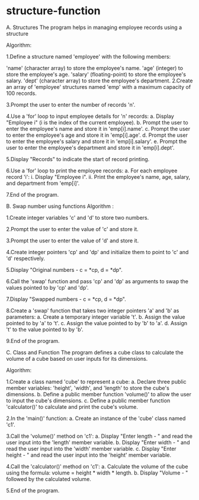 # structure-function
A. Structures The program helps in managing employee records using a structure

Algorithm:

1.Define a structure named 'employee' with the following members:

'name' (character array) to store the employee's name.
'age' (integer) to store the employee's age.
'salary' (floating-point) to store the employee's salary.
'dept' (character array) to store the employee's department.
2.Create an array of 'employee' structures named 'emp' with a maximum capacity of 100 records.

3.Prompt the user to enter the number of records 'n'.

4.Use a 'for' loop to input employee details for 'n' records: a. Display "Employee i" (i is the index of the current employee). b. Prompt the user to enter the employee's name and store it in 'emp[i].name'. c. Prompt the user to enter the employee's age and store it in 'emp[i].age'. d. Prompt the user to enter the employee's salary and store it in 'emp[i].salary'. e. Prompt the user to enter the employee's department and store it in 'emp[i].dept'.

5.Display "Records" to indicate the start of record printing.

6.Use a 'for' loop to print the employee records: a. For each employee record 'i': i. Display "Employee i". ii. Print the employee's name, age, salary, and department from 'emp[i]'.

7.End of the program.

B. Swap number using functions
Algorithm :

1.Create integer variables 'c' and 'd' to store two numbers.

2.Prompt the user to enter the value of 'c' and store it.

3.Prompt the user to enter the value of 'd' and store it.

4.Create integer pointers 'cp' and 'dp' and initialize them to point to 'c' and 'd' respectively.

5.Display "Original numbers - c = *cp, d = *dp".

6.Call the 'swap' function and pass 'cp' and 'dp' as arguments to swap the values pointed to by 'cp' and 'dp'.

7.Display "Swapped numbers - c = *cp, d = *dp".

8.Create a 'swap' function that takes two integer pointers 'a' and 'b' as parameters: a. Create a temporary integer variable 't'. b. Assign the value pointed to by 'a' to 't'. c. Assign the value pointed to by 'b' to 'a'. d. Assign 't' to the value pointed to by 'b'.

9.End of the program.

C. Class and Function
The program defines a cube class to calculate the volume of a cube based on user inputs for its dimensions.

Algorithm:

1.Create a class named 'cube' to represent a cube: a. Declare three public member variables: 'height', 'width', and 'length' to store the cube's dimensions. b. Define a public member function 'volume()' to allow the user to input the cube's dimensions. c. Define a public member function 'calculator()' to calculate and print the cube's volume.

2.In the 'main()' function: a. Create an instance of the 'cube' class named 'c1'.

3.Call the 'volume()' method on 'c1': a. Display "Enter length - " and read the user input into the 'length' member variable. b. Display "Enter width - " and read the user input into the 'width' member variable. c. Display "Enter height - " and read the user input into the 'height' member variable.

4.Call the 'calculator()' method on 'c1': a. Calculate the volume of the cube using the formula: volume = height * width * length. b. Display "Volume - " followed by the calculated volume.

5.End of the program.
